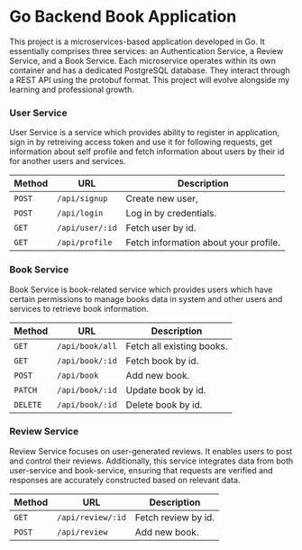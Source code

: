 # Go Backend Book Application

This project is a microservices-based application developed in Go. It essentially comprises three services: an Authentication Service, a Review Service, and a Book Service. Each microservice operates within its own container and has a dedicated PostgreSQL database. They interact through a REST API using the protobuf format. This project will evolve alongside my learning and professional growth. 

### User Service

User Service is a service which provides ability to register in application, sign in by retreiving access token and use it for following requests, get information about self profile and fetch information about users by their id for another users and services.

| Method   | URL                                      | Description                              |
| -------- | ---------------------------------------- | ---------------------------------------- |
| `POST`   | `/api/signup`                            | Create new user,                         |
| `POST`   | `/api/login`                             | Log in by credentials.                   |
| `GET`    | `/api/user/:id`                          | Fetch user by id.                        |
| `GET`    | `/api/profile`                           | Fetch information about your profile.    |

### Book Service

Book Service is book-related service which provides users which have certain permissions to manage books data in system and other users and services to retrieve book information.

| Method   | URL                                      | Description                              |
| -------- | ---------------------------------------- | ---------------------------------------- |
| `GET`    | `/api/book/all`                          | Fetch all existing books.                |
| `GET`    | `/api/book/:id`                          | Fetch book by id.                        |
| `POST`   | `/api/book`                              | Add new book.                            |
| `PATCH`  | `/api/book/:id`                          | Update book by id.                       |
| `DELETE` | `/api/book/:id`                          | Delete book by id.                       |

### Review Service

Review Service focuses on user-generated reviews. It enables users to post and control their reviews. Additionally, this service integrates data from both user-service and book-service, ensuring that requests are verified and responses are accurately constructed based on relevant data.

| Method   | URL                                      | Description                              |
| -------- | ---------------------------------------- | ---------------------------------------- |
| `GET`    | `/api/review/:id`                        | Fetch review by id.                      |
| `POST`   | `/api/review`                            | Add new book.                            |





